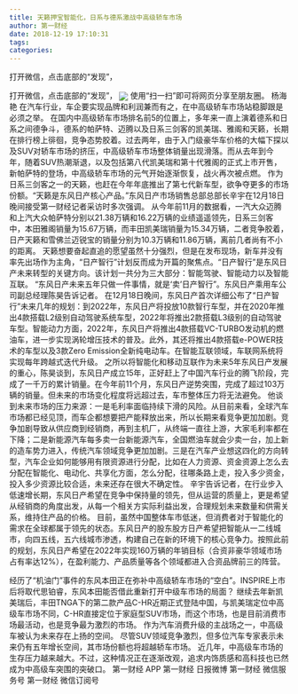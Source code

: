 ```yaml
---
title: 天籁押宝智能化，日系与德系激战中高级轿车市场
author: 第一财经
date: 2018-12-19 17:10:31
tags: 
categories: 
---
```

打开微信，点击底部的“发现”，
<!-- more -->
打开微信，点击底部的“发现”，
<img align="center" border="0" src="https://imgcdn.yicai.com/uppics/images/2018/12/f7ed2f99ef08fe3b7cada85e3494d652.jpg" />
使用“扫一扫”即可将网页分享至朋友圈。
杨海艳
在汽车行业，车企要实现品牌和利润兼而有之，在中高级轿车市场站稳脚跟是必须之举。
在国内中高级轿车市场排名前5的位置上，多年来一直上演着德系和日系之间德争斗，德系的帕萨特、迈腾以及日系三剑客的凯美瑞、雅阁和天籁，长期在排行榜上徘徊，竞争态势胶着。过去两年，由于入门级豪华车价格的大幅下探以及SUV对轿车市场的挤压，中高级轿车市场整体销量出现滑落。而从去年到今年，随着SUV热潮渐退，以及包括第八代凯美瑞和第十代雅阁的正式上市开售，新帕萨特的登场，中高级轿车市场的元气开始逐渐恢复，战火再次被点燃。
作为日系三剑客之一的天籁，也赶在今年年底推出了第七代新车型，欲争夺更多的市场份额。“天籁是东风日产核心产品。”东风日产市场销售总部总部长辛宇在12月18日晚间接受第一财经记者采访时多次强调。
从今年前11月的数据看，一汽大众迈腾和上汽大众帕萨特分别以21.38万辆和16.22万辆的业绩遥遥领先，日系三剑客中，本田雅阁销量为15.67万辆，而丰田凯美瑞销量为15.34万辆，二者竞争胶着，日产天籁和雪佛兰迈锐宝的销量分别为10.3万辆和11.86万辆，离前几者尚有不小的距离。
天籁想要奋起直追的愿望虽然十分强烈，但是在发布现场，新车并没有率先出场作为主角，“日产智行”计划反而成为开篇的聚焦点。“日产智行”是东风日产未来转型的关键方向。该计划一共分为三大部分：智能驾驶、智能动力以及智能互联。
“东风日产未来五年只做一件事情，就是‘卖’日产智行”。东风日产乘用车公司副总经理陈昊告诉记者。
在12月18日晚间，东风日产首次详细公布了“日产智行”未来几年的规划：到2022年，东风日产将投放10款智行车型，并在2020年推出4款搭载L2级别自动驾驶系统车型，2022年将推出2款搭载L3级别的自动驾驶车型。智能动力方面，2022年，东风日产将推出4款搭载VC-TURBO发动机的燃油车，进一步实现涡轮增压技术的普及。此外，其还将推出4款搭载e-POWER技术的车型以及3款Zero Emission全新纯电动车。在智能互联领域，车联网系统将实现每年跨越式迭代升级。
之所以将智能化和移动互联作为未来5年东风日产发展的重心，陈昊谈到，东风日产成立15年，正好赶上了中国汽车行业的腾飞阶段，完成了一千万的累计销量。在今年前11个月，东风日产逆势突围，完成了超过103万辆的销量。但未来的市场变化程度将远超过去，车市整体压力将无法避免。
他谈到未来市场的压力来源：一是毛利率面临持续下滑的风险。从目前来看，全球汽车市场都已经见顶，而车企都想要把产能释放出来，所以长期来看竞争更加加剧。竞争加剧导致从供应商到经销商，再到主机厂，从终端一直往上游，大家毛利率都在下降；二是新能源汽车每多卖一台新能源汽车，全国燃油车就会少卖一台，加上新的造车势力进入，传统汽车领域竞争更加加剧。三是在汽车产业想这四化的方向转型，汽车企业如何能够用有限资源进行分配，比如在人力资源、资金资源上怎么去分配在智能化、电动化、共享化方面，怎么分配，往哪条路上走，投入多少资金，投入多少资源比较合适，未来还存在很大不确定性。
辛宇告诉记者，在行业步入低速增长期，东风日产希望在竞争中保持量的领先，但从运营的质量上，更是希望从经销商的角度出发，从每一个相关方实际利益出发，合理规划未来数量和供需关系，维持住产品的价格。
目前，虽然中国整体车市低迷，但消费者对于智能化的需求在全球都属于领先的状态。东风日产的股东股方日产希望把智能从一二线城市，向四五线，五六线城市渗透，构建自己在新的环境下的核心竞争力。按照此前的规划，东风日产希望在2022年实现160万辆的年销目标（合资非豪华领域市场占有率达12%），在盈利能力、产品质量等各个领域都进入合资品牌前三的阵营。
 
 
经历了“机油门”事件的东风本田正在弥补中高级轿车市场的“空白”。INSPIRE上市后将取代思铂睿，东风本田能否借此重新打开中级车市场的局面？
继续去年新凯美瑞后，丰田TNGA下的第二款产品C-HR近期正式登陆中国，与凯美瑞定位中高级车市场不同，C-HR直接定位于家庭型SUV市场，而这个市场，也是目前消费市场最活动，也是竞争最为激烈的市场。
作为汽车消费升级的主战场之一，中高级车被认为未来存在上扬的空间。
尽管SUV领域竞争激烈，但多位汽车专家表示未来仍有五年增长空间，其市场份额也将超越轿车市场。
近几年，中高级车市场的生存压力越来越大。不过，这种情况正在逐渐改观，追求内饰质感和高科技也已然成为中高级车突围的突破口。
第一财经
APP
第一财经
日报微博
第一财经
微信服务号
第一财经
微信订阅号
